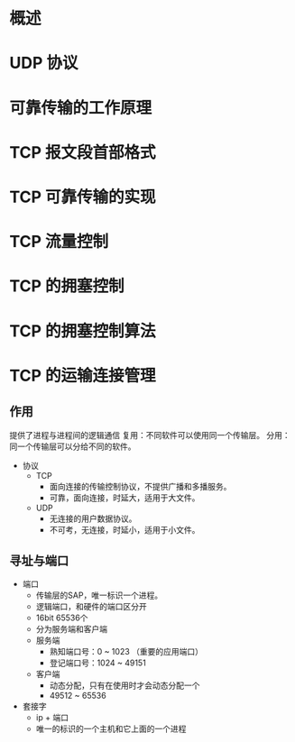 # 概述

# UDP 协议

# 可靠传输的工作原理

# TCP 报文段首部格式

# TCP 可靠传输的实现

# TCP 流量控制

# TCP 的拥塞控制

# TCP 的拥塞控制算法

# TCP 的运输连接管理


## 作用
提供了进程与进程间的逻辑通信
复用：不同软件可以使用同一个传输层。
分用：同一个传输层可以分给不同的软件。
- 协议
  - TCP
    - 面向连接的传输控制协议，不提供广播和多播服务。
    - 可靠，面向连接，时延大，适用于大文件。
  - UDP
    - 无连接的用户数据协议。
    - 不可考，无连接，时延小，适用于小文件。

## 寻址与端口
- 端口
  - 传输层的SAP，唯一标识一个进程。
  - 逻辑端口，和硬件的端口区分开
  - 16bit 65536个
  - 分为服务端和客户端
  - 服务端
    - 熟知端口号：0 ~ 1023 （重要的应用端口）
    - 登记端口号：1024 ~ 49151
  - 客户端 
    - 动态分配，只有在使用时才会动态分配一个
    - 49512 ~ 65536
- 套接字
  - ip + 端口
  - 唯一的标识的一个主机和它上面的一个进程
